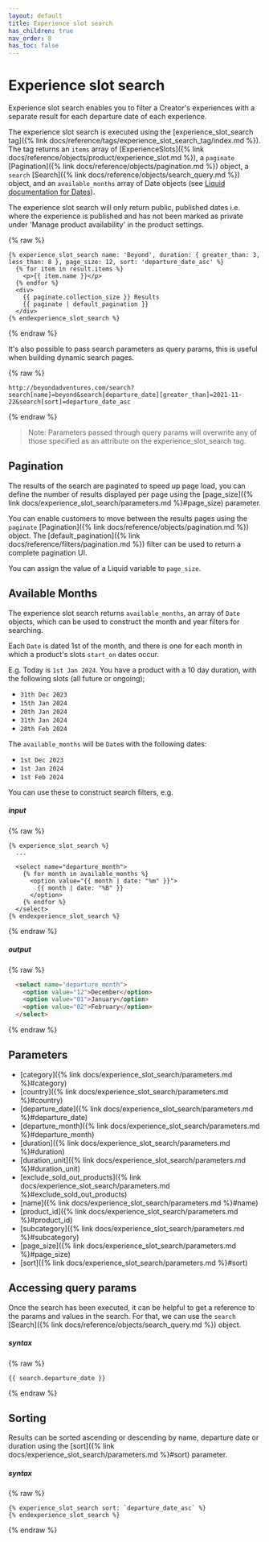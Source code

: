 ```yaml
---
layout: default
title: Experience slot search
has_children: true
nav_order: 8
has_toc: false
---
```


# Experience slot search

Experience slot search enables you to filter a Creator's experiences with a separate result for each departure date of each experience.

The experience slot search is executed using the [experience_slot_search tag]({% link docs/reference/tags/experience_slot_search_tag/index.md %}). The tag returns an `items` array of [ExperienceSlots]({% link docs/reference/objects/product/experience_slot.md %}), a `paginate` [Pagination]({% link docs/reference/objects/pagination.md %}) object, a `search` [Search]({% link docs/reference/objects/search_query.md %}) object, and an `available_months` array of Date objects (see [Liquid documentation for Dates](https://shopify.github.io/liquid/filters/date)).

The experience slot search will only return public, published dates i.e. where the experience is published and has not been marked as private under 'Manage product availability' in the product settings.

{% raw %}
```liquid
{% experience_slot_search name: 'Beyond', duration: { greater_than: 3, less_than: 8 }, page_size: 12, sort: 'departure_date_asc' %}
  {% for item in result.items %}
    <p>{{ item.name }}</p>
  {% endfor %}
  <div>
    {{ paginate.collection_size }} Results
    {{ paginate | default_pagination }}
  </div>
{% endexperience_slot_search %}
```
{% endraw %}

It's also possible to pass search parameters as query params, this is useful when building dynamic search pages.

{% raw %}
```
http://beyondadventures.com/search?search[name]=beyond&search[departure_date][greater_than]=2021-11-22&search[sort]=departure_date_asc
```
{% endraw %}

> Note: Parameters passed through query params will overwrite any of those specified as an attribute on the experience_slot_search tag.

## Pagination
The results of the search are paginated to speed up page load, you can define the number of results displayed per page using the [page_size]({% link docs/experience_slot_search/parameters.md %}#page_size) parameter.

You can enable customers to move between the results pages using the `paginate` [Pagination]({% link docs/reference/objects/pagination.md %}) object. The [default_pagination]({% link docs/reference/filters/pagination.md %}) filter can be used to return a complete pagination UI.

You can assign the value of a Liquid variable to `page_size`.

## Available Months
The experience slot search returns `available_months`, an array of `Date` objects, which can be used to construct the month and year filters for searching.

Each `Date` is dated 1st of the month, and there is one for each month in which a product's slots `start_on` dates occur.

E.g. Today is `1st Jan 2024`. You have a product with a 10 day duration, with the following slots (all future or ongoing);
- `31th Dec 2023`
- `15th Jan 2024`
- `20th Jan 2024`
- `31th Jan 2024`
- `28th Feb 2024`

The `available_months` will be `Date`s with the following dates:
- `1st Dec 2023`
- `1st Jan 2024`
- `1st Feb 2024`

You can use these to construct search filters, e.g.

##### input
{% raw %}
```liquid
{% experience_slot_search %}
  ...

  <select name="departure_month">
    {% for month in available_months %}
      <option value="{{ month | date: "%m" }}">
        {{ month | date: "%B" }}
      </option>
    {% endfor %}
  </select>
{% endexperience_slot_search %}
```
{% endraw %}

##### output
{% raw %}
```html
  <select name="departure_month">
    <option value="12">December</option>
    <option value="01">January</option>
    <option value="02">February</option>
  </select>
```
{% endraw %}

## Parameters
- [category]({% link docs/experience_slot_search/parameters.md %}#category)
- [country]({% link docs/experience_slot_search/parameters.md %}#country)
- [departure_date]({% link docs/experience_slot_search/parameters.md %}#departure_date)
- [departure_month]({% link docs/experience_slot_search/parameters.md %}#departure_month)
- [duration]({% link docs/experience_slot_search/parameters.md %}#duration)
- [duration_unit]({% link docs/experience_slot_search/parameters.md %}#duration_unit)
- [exclude_sold_out_products]({% link docs/experience_slot_search/parameters.md %}#exclude_sold_out_products)
- [name]({% link docs/experience_slot_search/parameters.md %}#name)
- [product_id]({% link docs/experience_slot_search/parameters.md %}#product_id)
- [subcategory]({% link docs/experience_slot_search/parameters.md %}#subcategory)
- [page_size]({% link docs/experience_slot_search/parameters.md %}#page_size)
- [sort]({% link docs/experience_slot_search/parameters.md %}#sort)

## Accessing query params
Once the search has been executed, it can be helpful to get a reference to the params and values in the search. For that, we can use the `search` [Search]({% link docs/reference/objects/search_query.md %}) object.

##### syntax
{% raw %}
```
{{ search.departure_date }}
```
{% endraw %}

## Sorting
Results can be sorted ascending or descending by name, departure date or duration using the [sort]({% link docs/experience_slot_search/parameters.md %}#sort) parameter.

##### syntax
{% raw %}
```
{% experience_slot_search sort: `departure_date_asc` %}
{% endexperience_slot_search %}
```
{% endraw %}
